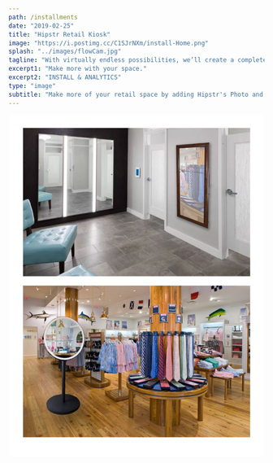 ```yaml
---
path: /installments
date: "2019-02-25"
title: "Hipstr Retail Kiosk"
image: "https://i.postimg.cc/C1SJrNXm/install-Home.png"
splash: "../images/flowCam.jpg"
tagline: "With virtually endless possibilities, we’ll create a completely custom experience centered around your brand."
excerpt1: "Make more with your space."
excerpt2: "INSTALL & ANALYTICS"
type: "image"
subtitle: "Make more of your retail space by adding Hipstr's Photo and Video kiosk. Track the data and gather the key metrics you need for your marketing efforts, and allow your guests to leave with branded high quality media."
---
```


<img alt="Hipstr Installments" src="../images/installmentsGrid.jpg">
